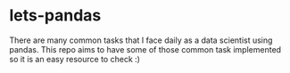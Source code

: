 # lets-pandas
There are many common tasks that I face daily as a data scientist using pandas. This repo aims to have some of those common task implemented so it is an easy resource to check :)
